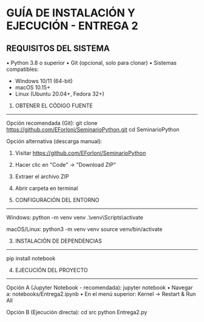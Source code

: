 GUÍA DE INSTALACIÓN Y EJECUCIÓN - ENTREGA 2
===========================================

REQUISITOS DEL SISTEMA
----------------------
• Python 3.8 o superior
• Git (opcional, solo para clonar)
• Sistemas compatibles:
  - Windows 10/11 (64-bit)
  - macOS 10.15+
  - Linux (Ubuntu 20.04+, Fedora 32+)

1. OBTENER EL CÓDIGO FUENTE
---------------------------
Opción recomendada (Git):
   git clone https://github.com/EForloni/SeminarioPython.git
   cd SeminarioPython

Opción alternativa (descarga manual):
   1. Visitar https://github.com/EForloni/SeminarioPython
   2. Hacer clic en "Code" → "Download ZIP"
   3. Extraer el archivo ZIP
   4. Abrir carpeta en terminal

2. CONFIGURACIÓN DEL ENTORNO
---------------------------
Windows:
   python -m venv venv
   .\venv\Scripts\activate

macOS/Linux:
   python3 -m venv venv
   source venv/bin/activate

3. INSTALACIÓN DE DEPENDENCIAS
-----------------------------
   pip install notebook

4. EJECUCIÓN DEL PROYECTO
-------------------------
Opción A (Jupyter Notebook - recomendada):
   jupyter notebook
   • Navegar a: notebooks/Entrega2.ipynb
   • En el menú superior: Kernel → Restart & Run All

Opción B (Ejecución directa):
   cd src
   python Entrega2.py
